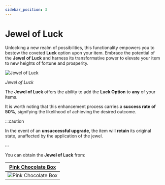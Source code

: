 ```yaml
---
sidebar_position: 3
---
```


# Jewel of Luck

Unlocking a new realm of possibilities, this functionality empowers you to bestow the coveted **Luck** option upon your item. Embrace the potential of the **Jewel of Luck** and harness its transformative power to elevate your item to new heights of fortune and prosperity.

![Jewel of Luck](/img/items/jewels/custom-green.png)

_Jewel of Luck_

The **Jewel of Luck** offers the ability to add the **Luck Option** to **any** of your items.

It is worth noting that this enhancement process carries a **success rate of 50%**, signifying the likelihood of achieving the desired outcome.

:::caution

In the event of an **unsuccessful upgrade**, the item will **retain** its original state, unaffected by the application of the jewel.

:::

You can obtain the **Jewel of Luck** from:

|   [Pink Chocolate Box](/items/item-bags/misc/pink-chocolate-box)   |
| :----------------------------------------------------------: |
| ![Pink Chocolate Box](/img/items/item-bags/pink-chocolate-box.png) |
